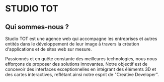 # STUDIO TOT

## Qui sommes-nous ?
Studio TOT est une agence web qui accompagne les entreprises et autres entités dans le développement de leur image à travers la création d'applications et de sites web sur mesure.

Passionnés et en quête constante des meilleures technologies, nous nous efforçons de proposer des solutions innovantes.
Notre objectif est de concevoir des interfaces exceptionnelles en intégrant des éléments 3D et des cartes interactives, reflétant ainsi notre esprit de "Creative Developer".